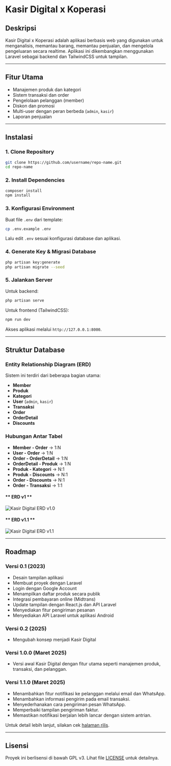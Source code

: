 # Kasir Digital x Koperasi

## Deskripsi
Kasir Digital x Koperasi adalah aplikasi berbasis web yang digunakan untuk menganalisis, memantau barang, memantau penjualan, dan mengelola pengeluaran secara realtime. Aplikasi ini dikembangkan menggunakan Laravel sebagai backend dan TailwindCSS untuk tampilan.

---

## Fitur Utama
- Manajemen produk dan kategori
- Sistem transaksi dan order
- Pengelolaan pelanggan (member)
- Diskon dan promosi
- Multi-user dengan peran berbeda (`admin`, `kasir`)
- Laporan penjualan

---

## Instalasi

### 1. Clone Repository
```sh
git clone https://github.com/username/repo-name.git
cd repo-name
```

### 2. Install Dependencies
```sh
composer install
npm install
```

### 3. Konfigurasi Environment
Buat file `.env` dari template:
```sh
cp .env.example .env
```
Lalu edit `.env` sesuai konfigurasi database dan aplikasi.

### 4. Generate Key & Migrasi Database
```sh
php artisan key:generate
php artisan migrate --seed
```

### 5. Jalankan Server
Untuk backend:
```sh
php artisan serve
```
Untuk frontend (TailwindCSS):
```sh
npm run dev
```

Akses aplikasi melalui `http://127.0.0.1:8000`.

---

## Struktur Database
### **Entity Relationship Diagram (ERD)**
Sistem ini terdiri dari beberapa bagian utama:
- **Member**
- **Produk**
- **Kategori**
- **User** (`admin`, `kasir`)
- **Transaksi**
- **Order**
- **OrderDetail**
- **Discounts**

### **Hubungan Antar Tabel**
- **Member - Order** → 1:N
- **User - Order** → 1:N
- **Order - OrderDetail** → 1:N
- **OrderDetail - Produk** → 1:N
- **Produk - Kategori** → N:1
- **Produk - Discounts** → N:1
- **Order - Discounts** → N:1
- **Order - Transaksi** → 1:1

#### ** ERD v1 **
![Kasir Digital ERD v1.0](https://github.com/user-attachments/assets/8576cabc-eb5c-4222-84d9-cb0559a7ad7a)

#### ** ERD v1.1 **
![Kasir Digital ERD v1.1](https://github.com/user-attachments/assets/39ca91fd-6840-4b7f-98f8-7e7ebaa21490)

---

## Roadmap
### **Versi 0.1 (2023)**
- Desain tampilan aplikasi
- Membuat proyek dengan Laravel
- Login dengan Google Account
- Menampilkan daftar produk secara publik
- Integrasi pembayaran online (Midtrans)
- Update tampilan dengan React.js dan API Laravel
- Menyediakan fitur pengiriman pesanan
- Menyediakan API Laravel untuk aplikasi Android

### **Versi 0.2 (2025)**
- Mengubah konsep menjadi Kasir Digital

### **Versi 1.0.0 (Maret 2025)**
- Versi awal Kasir Digital dengan fitur utama seperti manajemen produk, transaksi, dan pelanggan.

### **Versi 1.1.0 (Maret 2025)**
- Menambahkan fitur notifikasi ke pelanggan melalui email dan WhatsApp.
- Menambahkan informasi pengirim pada email transaksi.
- Menyederhanakan cara pengiriman pesan WhatsApp.
- Memperbaiki tampilan pengiriman faktur.
- Memastikan notifikasi berjalan lebih lancar dengan sistem antrian.

Untuk detail lebih lanjut, silakan cek [halaman rilis](https://github.com/ItzKazuki/Kasir-Digital/releases).

---

## Lisensi
Proyek ini berlisensi di bawah GPL v3. Lihat file [LICENSE](LICENSE) untuk detailnya.

